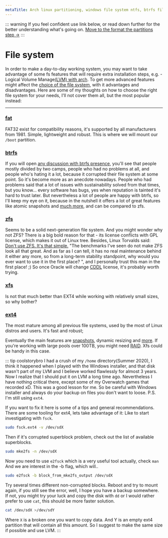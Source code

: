 ```yaml
---
metaTitle: Arch linux partitioning, windows file system ntfs, btrfs file system, zsh file system, how to choose a filesystem, how to choose between file systems, vfat file system, xfs file system, superblock crush ext4, e2fsck ext4, superblocks and accounting information.
---
```


::: warning
If you feel confident use link below, or read down further for the better understanding what's going on.
[Move to the format the partitions step ->](#Format-the-partitions)
:::

# File system
<a id="file-system"></a>
In order to make a day-to-day working system, you may want to take advantage of some fs features that will require extra installation steps, e.g. - Logical Volume Manage[(LVM) with arch](https://wiki.archlinux.org/index.php/Install_Arch_Linux_on_LVM).
To get more advanced features might affect the [choice of the file system](https://wiki.archlinux.org/index.php/File_systems#Types_of_file_systems), with it advantages and disadvantages.
Here are some of my thoughts on how to choose the right file system for your needs, I'll not cover them all, but the most popular instead:
___
### [fat](https://wiki.archlinux.org/index.php/FAT)
FAT32 exist for compatibility reasons, it's supported by all manufacturers from 1981. Simple, lightweight and robust. This is where we will mount our `/boot` partition.
### [btrfs](https://wiki.archlinux.org/index.php/Btrfs)
If you will open [any discussion with btrfs presence](https://news.ycombinator.com/item?id=22159204), you'll see that people mostly divided by two camps, people who had no problems at all, and people who's hating it a lot, because it corrupted their file system at some point. So it's become more as an anecdote nowadays.
People who had problems said that a lot of issues with sustainability solved from that times, but you know... every software has bugs, yes when reputation is tainted it's hard to trust later.
But nevertheless a lot of people are happy with btrfs, so I'll keep my eye on it, because in the nutshell it offers a lot of great features like atomic snapshots and [much more](https://btrfs.wiki.kernel.org/index.php/Status), and can be compared to zfs.

### [zfs](https://wiki.archlinux.org/index.php/ZFS)
Seems to be a solid next-generation file system. And you might wonder why not ZFS?
There is a big bold reason for that - its license conflicts with GPL license, which makes it out of Linux tree.
Besides, Linux Torvalds said: [Don't use ZFS. It's that simple.](https://www.realworldtech.com/forum/?threadid=189711&curpostid=189841) "The benchmarks I've seen do not make ZFS look all that great. And as far as I can tell, it has no real maintenance behind it either any more, so from a long-term stability standpoint, why would you ever want to use it in the first place?
", and I personally trust this man in the first place! ;)
So once Oracle will change [CDDL](https://en.wikipedia.org/wiki/Common_Development_and_Distribution_License) license, it's probably worth trying.

### [xfs](https://wiki.archlinux.org/index.php/XFS)
Is not that much better than EXT4 while working with relatively small sizes, so why bother?

### [ext4](https://wiki.archlinux.org/index.php/Ext4)
The most mature among all previous file systems, used by the most of Linux distros and users. It's fast and robust;

Eventually the main features are [snapshots](#System-snapshots), dynamic resizing and [more](https://wiki.archlinux.org/index.php/LVM#Advantages).
If you're working with large pools over 100TB, you might need [RAID](https://wiki.archlinux.org/index.php/RAID). Xfs could be handy in this case.

::: tip coolstorybro
I had a crush of my `/home` directory(Summer 2020), I think it happened when I played with the Windows installer, and that disk wasn't part of my LVM and I believe worked flawlessly for almost 3 years. Now I realize that I should put it on LVM a long time ago. Nevertheless I have nothing critical there, except some of my Overwatch games that recorded xD.
This was a good lesson for me. So be careful with Windows installer and always do your backup on files you don't want to loose.
P.S. I'm still using `ext4`.

If you want to fix it here is some of a tips and general recommendations.
There are some tooling for ext4, lets take advantage of it:
Like to start investigating with `fsck`.
```sh
sudo fsck.ext4 -v /dev/sdX
```
Then if it's corrupted superblock problem, check out the list of available superblocks.
```sh
sudo mke2fs -n /dev/sdX
```
Now you need to use `e2fsck` which is a very useful tool actually, check `man`
And we are interest in the -b flag, which will..
```sh
sudo e2fsck -b block_from_mke2fs_output /dev/sdX
```
Try several times different non-corrupted blocks.
Reboot and try to mount again, if you still see the error, well, I hope you have a backup somewhere.
If not, you might try your luck and copy the disk with `dd` or I would rather prefer to use `cat`, this should be more faster solution.
```sh
cat /dev/sdX >/dev/sdY
```
Where `X` is a broken one you want to copy data. And Y is an empty ext4 partition that will contain all this amount.
So I suggest to make the same size if possible and use LVM.
:::
